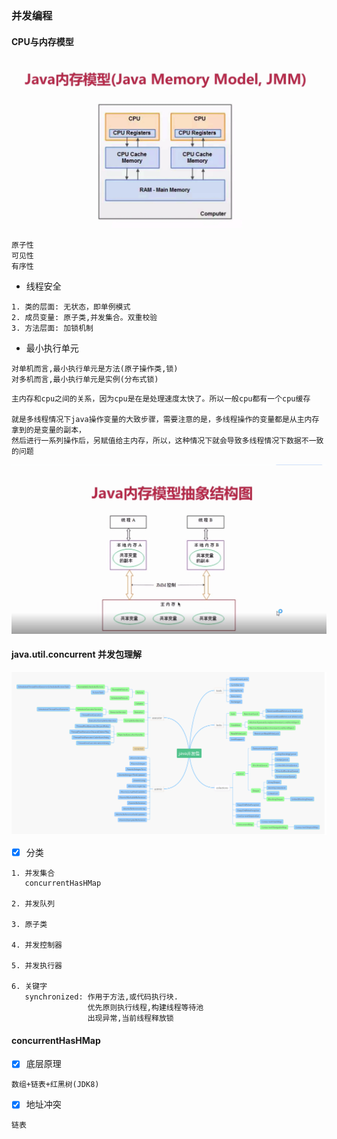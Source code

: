 ### 并发编程

#### CPU与内存模型
![输入图片说明](https://github.com/qccr-twl2123/springcloud/blob/master/images/cpu-ram.png "在这里输入图片标题")

```text
原子性
可见性
有序性

```

* 线程安全
```text
1. 类的层面: 无状态，即单例模式
2. 成员变量: 原子类,并发集合。双重校验
3. 方法层面: 加锁机制
```
* 最小执行单元
```text
对单机而言,最小执行单元是方法(原子操作类,锁)
对多机而言,最小执行单元是实例(分布式锁)
```

```text
主内存和cpu之间的关系，因为cpu是在是处理速度太快了。所以一般cpu都有一个cpu缓存

就是多线程情况下java操作变量的大致步骤，需要注意的是，多线程操作的变量都是从主内存拿到的是变量的副本，
然后进行一系列操作后，另赋值给主内存，所以，这种情况下就会导致多线程情况下数据不一致的问题
```
![输入图片说明](https://github.com/qccr-twl2123/springcloud/blob/master/images/java-cpu-ram.png "在这里输入图片标题")

#### java.util.concurrent 并发包理解

![输入图片说明](https://github.com/qccr-twl2123/springcloud/blob/master/images/java-util-concurrent.png "在这里输入图片标题")

- [x] 分类
```text
1. 并发集合
   concurrentHasHMap

2. 并发队列

3. 原子类

4. 并发控制器

5. 并发执行器

6. 关键字 
   synchronized: 作用于方法,或代码执行块. 
                 优先原则执行线程,构建线程等待池
                 出现异常,当前线程释放锁
```

#### concurrentHasHMap 

- [x] 底层原理
```text
数组+链表+红黑树(JDK8)

```
- [x] 地址冲突
```text
链表

```







